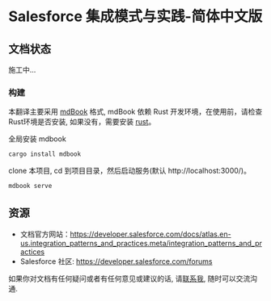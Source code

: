 # Salesforce 集成模式与实践-简体中文版

## 文档状态

施工中...

### 构建

本翻译主要采用 [mdBook](https://github.com/rust-lang-nursery/mdBook) 格式, mdBook 依赖 Rust 开发环境，在使用前，请检查Rust环境是否安装, 如果没有，需要安装 [rust](https://www.rust-lang.org/tools/install)。

全局安装 mdbook

``` bash
cargo install mdbook
```

clone 本项目, cd 到项目目录，然后启动服务(默认 http://localhost:3000/)。

```bash
mdbook serve
```

## 资源

- 文档官方网站：https://developer.salesforce.com/docs/atlas.en-us.integration_patterns_and_practices.meta/integration_patterns_and_practices
- Salesforce 社区: https://developer.salesforce.com/forums

如果你对文档有任何疑问或者有任何意见或建议的话, 请[联系我](mailto:translate.salesforce.techdocs@gmail.com), 随时可以交流沟通.
